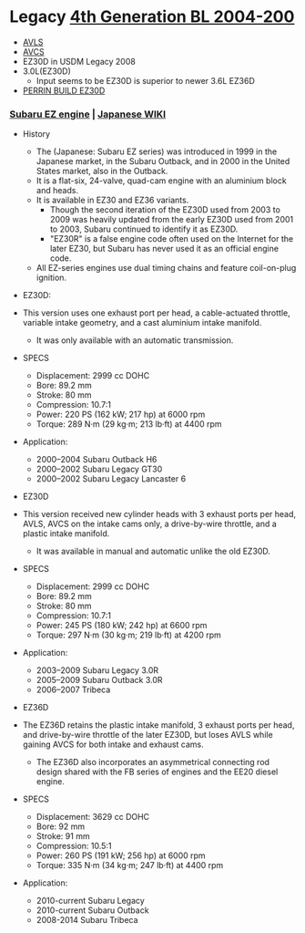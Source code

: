 # Legacy [4th Generation BL 2004-200](https://en.wikipedia.org/wiki/Subaru_Legacy_(fourth_generation))
- [AVLS](https://en.wikipedia.org/wiki/Active_valve_lift_system)
- [AVCS](https://en.wikipedia.org/wiki/Active_valve_control_system)
- EZ30D in USDM Legacy 2008
- 3.0L(EZ30D)
  - Input seems to be EZ30D is superior to newer 3.6L EZ36D
- [PERRIN BUILD EZ30D](http://blog.perrinperformance.com/perrin-h6-build-up/)


### [Subaru EZ engine](https://en.wikipedia.org/wiki/List_of_Subaru_engines#EZ) | [Japanese WIKI](https://ja.wikipedia.org/wiki/%E3%82%B9%E3%83%90%E3%83%AB%E3%83%BBEZ%E5%9E%8B%E3%82%A8%E3%83%B3%E3%82%B8%E3%83%B3)
- History
  - The (Japanese: Subaru EZ series) was introduced in 1999 in the Japanese market, in the Subaru Outback, and in 2000 in the United States market, also in the Outback.
  - It is a flat-six, 24-valve, quad-cam engine with an aluminium block and heads.
  - It is available in EZ30 and EZ36 variants.
    - Though the second iteration of the EZ30D used from 2003 to 2009 was heavily updated from the early EZ30D used from 2001 to 2003, Subaru continued to identify it as EZ30D.
    - "EZ30R" is a false engine code often used on the Internet for the later EZ30, but Subaru has never used it as an official engine code.
  - All EZ-series engines use dual timing chains and feature coil-on-plug ignition.
- EZ30D:
- This version uses one exhaust port per head, a cable-actuated throttle, variable intake geometry, and a cast aluminium intake manifold.
  - It was only available with an automatic transmission.
- SPECS
  - Displacement: 2999 cc DOHC
  - Bore: 89.2 mm
  - Stroke: 80 mm
  - Compression: 10.7:1
  - Power: 220 PS (162 kW; 217 hp) at 6000 rpm
  - Torque: 289 N·m (29 kg·m; 213 lb·ft) at 4400 rpm
- Application:
  - 2000–2004 Subaru Outback H6
  - 2000–2002 Subaru Legacy GT30
  - 2000–2002 Subaru Legacy Lancaster 6

- EZ30D
- This version received new cylinder heads with 3 exhaust ports per head, AVLS, AVCS on the intake cams only, a drive-by-wire throttle, and a plastic intake manifold.
  - It was available in manual and automatic unlike the old EZ30D.
- SPECS
  - Displacement: 2999 cc DOHC
  - Bore: 89.2 mm
  - Stroke: 80 mm
  - Compression: 10.7:1
  - Power: 245 PS (180 kW; 242 hp) at 6600 rpm
  - Torque: 297 N·m (30 kg·m; 219 lb·ft) at 4200 rpm
- Application:
  - 2003–2009 Subaru Legacy 3.0R
  - 2005–2009 Subaru Outback 3.0R
  - 2006–2007 Tribeca

- EZ36D
- The EZ36D retains the plastic intake manifold, 3 exhaust ports per head, and drive-by-wire throttle of the later EZ30D, but loses AVLS while gaining AVCS for both intake and exhaust cams.
  - The EZ36D also incorporates an asymmetrical connecting rod design shared with the FB series of engines and the EE20 diesel engine.
- SPECS
  - Displacement: 3629 cc DOHC
  - Bore: 92 mm
  - Stroke: 91 mm
  - Compression: 10.5:1
  - Power: 260 PS (191 kW; 256 hp) at 6000 rpm
  - Torque: 335 N·m (34 kg·m; 247 lb·ft) at 4400 rpm
- Application:
  - 2010-current Subaru Legacy
  - 2010-current Subaru Outback
  - 2008-2014 Subaru Tribeca

